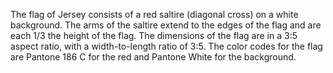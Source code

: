 The flag of Jersey consists of a red saltire (diagonal cross) on a white background. The arms of the saltire extend to the edges of the flag and are each 1/3 the height of the flag. The dimensions of the flag are in a 3:5 aspect ratio, with a width-to-length ratio of 3:5. The color codes for the flag are Pantone 186 C for the red and Pantone White for the background.